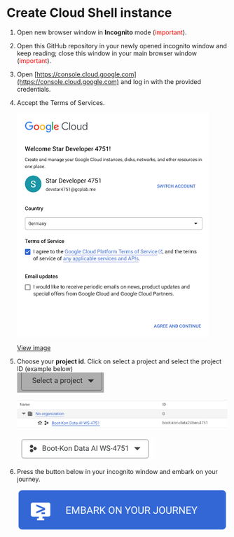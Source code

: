 # Create Cloud Shell instance

1. Open new browser window in **Incognito** mode (<span style="color:red">important</span>).  
2. Open this GitHub repository in your newly opened incognito window and keep reading; close this window in your main browser window (<span style="color:red">important</span>).
3. Open [https://console.cloud.google.com](https://console.cloud.google.com) and log in with the provided credentials.
4. Accept the Terms of Services.   

    ![alt termsofservice](../img/termsofservice.png)

    <a href="https://github.com/fhirschmann/bootkon-ng/blob/main/img/lab1/termsofservice.png?raw=true" target="_parent">View image</a>

5. Choose your **project id**. Click on select a project and select the project ID (example below)  
    ![alt selectproject](../img/selectproject.png)


    ![alt selectproject](../img/selectproject2.png)


    ![alt selectproject](../img/selectproject3.png)

6. Press the button below in your incognito window and embark on your journey.

    [![Open this project in Cloud Shell](../img/journey.svg)](https://console.cloud.google.com/cloudshell/open?git_repo=https://github.com/fhirschmann/bootkon&page=editor&tutorial=.TUTORIAL.md&show=ide&cloudshell_workspace=)
